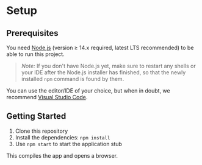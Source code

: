 # Setup

## Prerequisites

You need [Node.js](https://nodejs.org) (version ≥ 14.x required, latest LTS
recommended) to be able to run this project.

> *Note:* If you don't have Node.js yet, make sure to restart any shells or your
> IDE after the Node.js installer has finished, so that the newly installed
> `npm` command is found by them.

You can use the editor/IDE of your choice, but when in doubt, we recommend
[Visual Studio Code](https://code.visualstudio.com/).

## Getting Started

1. Clone this repository
2. Install the dependencies: `npm install`
3. Use `npm start` to start the application stub

This compiles the app and opens a browser.
